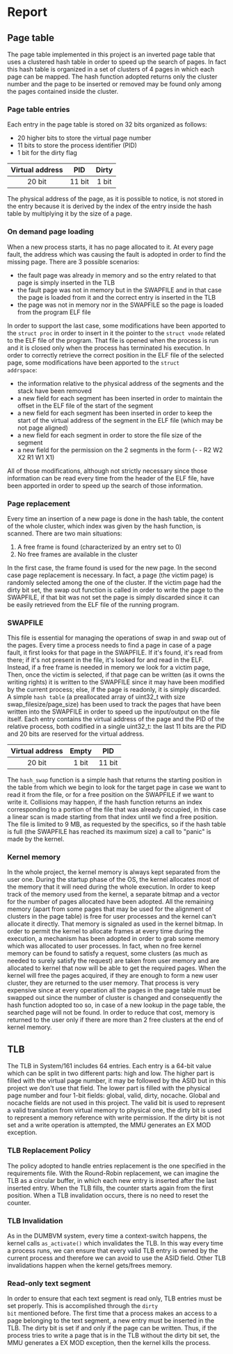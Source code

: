 # Report

## Page table

The page table implemented in this project is an inverted page table that uses a 
clustered hash table in order to speed up the search of pages.
In fact this hash table is organized in a set of clusters of 4 pages in which each 
page can be mapped. The hash function adopted returns only the 
cluster number and the page to be inserted or removed may be found only among the 
pages contained inside the cluster.

### Page table entries

Each entry in the page table is stored on 32 bits organized as follows:
- 20 higher bits to store the virtual page number
- 11 bits to store the process identifier (PID)
- 1 bit for the dirty flag

|Virtual address| PID| Dirty|
|:--:|:--:|:--:|
|20 bit| 11 bit|1 bit|

The physical address of the page, as it is possible to notice, is not stored in the 
entry because it is derived by the index of the entry inside the hash table by 
multiplying it by the size of a page.

### On demand page loading

When a new process starts, it has no page allocated to it. At every page fault, the address which was causing the fault is adopted in order to find the missing page.
There are 3 possible scenarios:

- the fault page was already in memory and so the entry related to that page is simply inserted in the TLB
- the fault page was not in memory but in the SWAPFILE and in that case the page is loaded from it and the correct entry is inserted in the TLB
- the page was not in memory nor in the SWAPFILE so the page is loaded from the program ELF file

In order to support the last case, some modifications have been apported to the 
<code>struct proc</code> in order to insert in it the pointer to the <code>struct
 vnode</code> related to the ELF file of the program. That file is opened when the 
 process is run and it is closed only when the process has terminated his execution.
In order to correctly retrieve the correct position in the ELF file of the selected 
page, some modifications have been apported to the <code>struct addrspace</code>:

- the information relative to the physical address of the segments and the stack have
 been removed
- a new field for each segment has been inserted in order to maintain the offset in 
the ELF file of the start of the segment
- a new field for each segment has been inserted in order to keep the start of the 
virtual address of the segment in the ELF file (which may be not page aligned)
- a new field for each segment in order to store the file size of the segment
- a new field for the permission on the 2 segments in the form (- - R2 W2 X2 R1 W1 X1)

All of those modifications, although not strictly necessary since those information can be read every time from the header of the ELF file, have been apported in order to speed up the search of those information.

### Page replacement

Every time an insertion of a new page is done in the hash table, the content of the 
whole cluster, which index was given by the hash function, is scanned. There are two 
main situations:

1. A free frame is found (characterized by an entry set to 0)
1. No free frames are available in the cluster

In the first case, the frame found is used for the new page. In the second case page 
replacement is necessary. In fact, a page (the victim page) is randomly selected 
among the one of the cluster. If the victim page had the dirty bit set, the swap out
function is called in order to write the page to the SWAPFILE, if that bit was not set
the page is simply discarded since it can be easily retrieved from the ELF file of the
running program.

### SWAPFILE

This file is essential for managing the operations of swap in and swap out of the pages.
Every time a process needs to find a page in case of a page fault, it first looks for that
page in the SWAPFILE. If it's found, it's read from there; if it's not present in the file,
it's looked for and read in the ELF.
Instead, if a free frame is needed in memory we look for a victim page,
Then, once the victim is selected, if that page can be written (as it owns the writing rights) it is written to the SWAPFILE
since it may have been modified by the current process; else, if the page is readonly, it is simply discarded.
A simple <code>hash table</code> (a preallocated array of uint32_t with size swap_filesize/page_size)
has been used to track the pages that have been written into the SWAPFILE in order to speed up the
input/output on the file itself. Each entry contains the virtual address of the page and the PID of the 
relative process, both codified in a single uint32_t: the last
11 bits are the PID and 20 bits are reserved for the virtual address.

|Virtual address|Empty| PID|
|:--:|:--:|:--:|
|20 bit| 1 bit|11 bit|

The <code>hash_swap</code> function is a simple hash that returns the starting position in the table from which we begin to look
for the target page in case we want to read it from the file, or for a free position on the
SWAPFILE if we want to write it. Collisions may happen, if
the hash function returns an index corresponding to a portion of the file that was already occupied,
in this case a linear scan is made starting from that index until we find a free position.
The file is limited to 9 MB, as requested by the specifics, so if the hash table is full (the SWAPFILE has reached its 
maximum size) a call to "panic" is made by the kernel.

### Kernel memory

In the whole project, the kernel memory is always kept separated from the user one.
During the startup phase of the OS, the kernel allocates most of the memory that it 
will need during the whole execution.
In order to keep track of the memory used from the kernel, a separate bitmap and a 
vector for the number of pages allocated have been adopted. 
All the remaining memory (apart from some pages that may be used for the alignment of 
clusters in the page table) is free for user processes and the kernel can't allocate 
it directly. That memory is signaled as used in the kernel bitmap.
In order to permit the kernel to allocate frames at every time during the execution, 
a mechanism has been adopted in order to grab some memory which was allocated to user 
processes.
In fact, when no free kernel memory can be found to satisfy a request, some clusters 
(as much as needed to surely satisfy the request) are taken from user memory and are 
allocated to kernel that now will be able to get the required pages.
When the kernel will free the pages acquired, if they are enough to form a new user 
cluster, they are returned to the user memory.
That process is very expensive since at every operation all the pages in the page 
table must be swapped out since the number of cluster is changed and consequently the 
hash function adopted too so, in case of a new lookup in the page table, the searched 
page will not be found.
In order to reduce that cost, memory is returned to the user only if there are more than 2 free clusters at the end of kernel memory.


## TLB

The TLB in System/161 includes 64 entries. Each entry is a 64-bit value which can be split
in two different parts: high and low.
The higher part is filled with the virtual page number, it may be followed by the ASID but
in this project we don't use that field. The lower part is filled with the physical page number
and four 1-bit fields: global, valid, dirty, nocache.
Global and nocache fields are not used in this project.
The valid bit is used to represent a valid translation from virtual memory to physical one, the
dirty bit is used to represent a memory reference with write permission.
If the dirty bit is not set and a write operation is attempted, the MMU generates an EX MOD exception.

### TLB Replacement Policy

The policy adopted to handle entries replacement is the one specified in the requirements file.
With the Round-Robin replacement, we can imagine the TLB as a circular buffer, in which each new entry
is inserted after the last inserted entry. When the TLB fills, the counter starts again from the first position.
When a TLB invalidation occurs, there is no need to reset the counter.

### TLB Invalidation

As in the DUMBVM system, every time a context-switch happens,
the kernel calls <code>as_activate()</code>
which invalidates the TLB. In this way every time a process runs,
we can ensure that every valid TLB entry is owned
by the current process and therefore we can avoid to use the ASID field.
Other TLB invalidations happen when the kernel gets/frees memory.

### Read-only text segment

In order to ensure that each text segment is read only, TLB entries must be set properly.
This is accomplished through the <code>dirty bit</code> mentioned before.
The first time that a process makes an access to a page belonging to the text segment,
a new entry must be inserted in the TLB. The dirty bit is set if and only if the page
can be written. Thus, if the process tries to write a page that is in the TLB without the
dirty bit set, the MMU generates a EX MOD exception, then the kernel kills the process.
